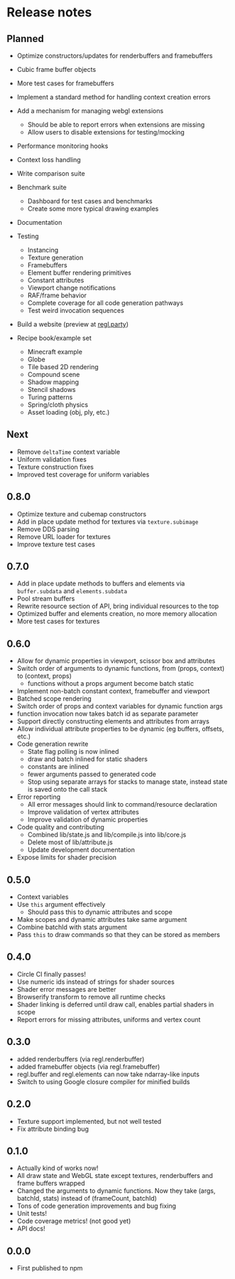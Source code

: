 # Release notes

## Planned

* Optimize constructors/updates for renderbuffers and framebuffers
* Cubic frame buffer objects
* More test cases for framebuffers

* Implement a standard method for handling context creation errors
* Add a mechanism for managing webgl extensions
    + Should be able to report errors when extensions are missing
    + Allow users to disable extensions for testing/mocking

* Performance monitoring hooks

* Context loss handling

* Write comparison suite

* Benchmark suite
    + Dashboard for test cases and benchmarks
    + Create some more typical drawing examples

* Documentation

* Testing
    + Instancing
    + Texture generation
    + Framebuffers
    + Element buffer rendering primitives
    + Constant attributes
    + Viewport change notifications
    + RAF/frame behavior
    + Complete coverage for all code generation pathways
    + Test weird invocation sequences

* Build a website (preview at [regl.party](http://regl.party))

* Recipe book/example set
    + Minecraft example
    + Globe
    + Tile based 2D rendering
    + Compound scene
    + Shadow mapping
    + Stencil shadows
    + Turing patterns
    + Spring/cloth physics
    + Asset loading (obj, ply, etc.)

## Next

* Remove `deltaTime` context variable
* Uniform validation fixes
* Texture construction fixes
* Improved test coverage for uniform variables

## 0.8.0

* Optimize texture and cubemap constructors
* Add in place update method for textures via `texture.subimage`
* Remove DDS parsing
* Remove URL loader for textures
* Improve texture test cases

## 0.7.0

* Add in place update methods to buffers and elements via `buffer.subdata` and `elements.subdata`
* Pool stream buffers
* Rewrite resource section of API, bring individual resources to the top
* Optimized buffer and elements creation, no more memory allocation
* More test cases for textures

## 0.6.0

* Allow for dynamic properties in viewport, scissor box and attributes
* Switch order of arguments to dynamic functions, from (props, context) to (context, props)
    + functions without a props argument become batch static
* Implement non-batch constant context, framebuffer and viewport
* Batched scope rendering
* Switch order of props and context variables for dynamic function args
* function invocation now takes batch id as separate parameter
* Support directly constructing elements and attributes from arrays
* Allow individual attribute properties to be dynamic (eg buffers, offsets, etc.)
* Code generation rewrite
    + State flag polling is now inlined
    + draw and batch inlined for static shaders
    + constants are inlined
    + fewer arguments passed to generated code
    + Stop using separate arrays for stacks to manage state, instead state is saved onto the call stack
* Error reporting
    + All error messages should link to command/resource declaration
    + Improve validation of vertex attributes
    + Improve validation of dynamic properties
* Code quality and contributing
    + Combined lib/state.js and lib/compile.js into lib/core.js
    + Delete most of lib/attribute.js
    + Update development documentation
* Expose limits for shader precision

## 0.5.0

* Context variables
* Use `this` argument effectively
    * Should pass this to dynamic attributes and scope
* Make scopes and dynamic attributes take same argument
* Combine batchId with stats argument
* Pass `this` to draw commands so that they can be stored as members

## 0.4.0

* Circle CI finally passes!
* Use numeric ids instead of strings for shader sources
* Shader error messages are better
* Browserify transform to remove all runtime checks
* Shader linking is deferred until draw call, enables partial shaders in scope
* Report errors for missing attributes, uniforms and vertex count

## 0.3.0

* added renderbuffers (via regl.renderbuffer)
* added framebuffer objects (via regl.framebuffer)
* regl.buffer and regl.elements can now take ndarray-like inputs
* Switch to using Google closure compiler for minified builds

## 0.2.0

* Texture support implemented, but not well tested
* Fix attribute binding bug

## 0.1.0

* Actually kind of works now!
* All draw state and WebGL state except textures, renderbuffers and frame buffers wrapped
* Changed the arguments to dynamic functions.  Now they take (args, batchId, stats) instead of (frameCount, batchId)
* Tons of code generation improvements and bug fixing
* Unit tests!
* Code coverage metrics! (not good yet)
* API docs!

## 0.0.0

* First published to npm
